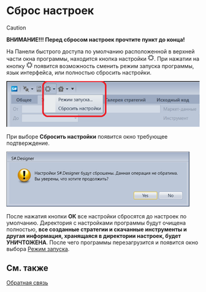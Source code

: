 # Сброс настроек

> [!CAUTION]
> **ВНИМАНИЕ\!\!\! Перед сбросом настроек прочтите пункт до конца\!**

На Панели быстрого доступа по умолчанию расположенной в верхней части окна программы, находится кнопка настройки ![Designer The quick access toolbar 02](../images/Designer_quick_access_toolbar_02.png). При нажатии на кнопку ![Designer The quick access toolbar 02](../images/Designer_quick_access_toolbar_02.png) появится возможность сменить режим запуска программы, язык интерфейса, или полностью сбросить настройки.

![Designer Start mode 00](../images/Designer_Start_mode_00.png)

При выборе **Сбросить настройки** появится окно требующее подтверждение.

![Designer Reset language settings 00](../images/Designer_Reset_language_settings_00.png)

После нажатия кнопки **ОК** все настройки сбросятся до настроек по умолчанию. Директория с настройками программы будут очищена полностью, **все созданные стратегии и скачанные инструменты и другая информация, хранящаяся в директории настроек, будет УНИЧТОЖЕНА**. После чего программы перезагрузится и появится окно выбора [Режим запуска](Designer_Start_mode.md).

## См. также

[Обратная связь](Designer_contact_us.md)
